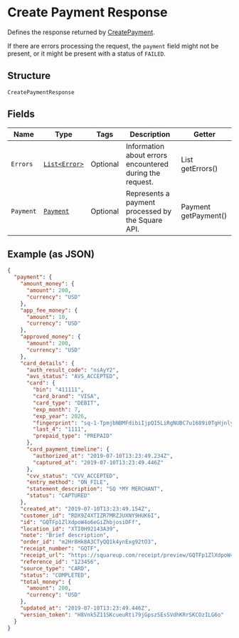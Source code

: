 
# Create Payment Response

Defines the response returned by [CreatePayment](/doc/api/payments.md#create-payment).

If there are errors processing the request, the `payment` field might not be
present, or it might be present with a status of `FAILED`.

## Structure

`CreatePaymentResponse`

## Fields

| Name | Type | Tags | Description | Getter |
|  --- | --- | --- | --- | --- |
| `Errors` | [`List<Error>`](/doc/models/error.md) | Optional | Information about errors encountered during the request. | List<Error> getErrors() |
| `Payment` | [`Payment`](/doc/models/payment.md) | Optional | Represents a payment processed by the Square API. | Payment getPayment() |

## Example (as JSON)

```json
{
  "payment": {
    "amount_money": {
      "amount": 200,
      "currency": "USD"
    },
    "app_fee_money": {
      "amount": 10,
      "currency": "USD"
    },
    "approved_money": {
      "amount": 200,
      "currency": "USD"
    },
    "card_details": {
      "auth_result_code": "nsAyY2",
      "avs_status": "AVS_ACCEPTED",
      "card": {
        "bin": "411111",
        "card_brand": "VISA",
        "card_type": "DEBIT",
        "exp_month": 7,
        "exp_year": 2026,
        "fingerprint": "sq-1-TpmjbNBMFdibiIjpQI5LiRgNUBC7u1689i0TgHjnlyHEWYB7tnn-K4QbW4ttvtaqXw",
        "last_4": "1111",
        "prepaid_type": "PREPAID"
      },
      "card_payment_timeline": {
        "authorized_at": "2019-07-10T13:23:49.234Z",
        "captured_at": "2019-07-10T13:23:49.446Z"
      },
      "cvv_status": "CVV_ACCEPTED",
      "entry_method": "ON_FILE",
      "statement_description": "SQ *MY MERCHANT",
      "status": "CAPTURED"
    },
    "created_at": "2019-07-10T13:23:49.154Z",
    "customer_id": "RDX9Z4XTIZR7MRZJUXNY9HUK6I",
    "id": "GQTFp1ZlXdpoW4o6eGiZhbjosiDFf",
    "location_id": "XTI0H92143A39",
    "note": "Brief description",
    "order_id": "m2Hr8Hk8A3CTyQQ1k4ynExg92tO3",
    "receipt_number": "GQTF",
    "receipt_url": "https://squareup.com/receipt/preview/GQTFp1ZlXdpoW4o6eGiZhbjosiDFf",
    "reference_id": "123456",
    "source_type": "CARD",
    "status": "COMPLETED",
    "total_money": {
      "amount": 200,
      "currency": "USD"
    },
    "updated_at": "2019-07-10T13:23:49.446Z",
    "version_token": "H8Vnk5Z11SKcueuRti79jGpszSEsSVdhKRrSKCOzILG6o"
  }
}
```

